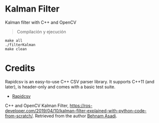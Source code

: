 # Kalman Filter
Kalman filter with C++ and OpenCV
>Compilación y ejecución
```
make all
./filterKalman
make clean
```
Credits
============
Rapidcsv is an easy-to-use C++ CSV parser library. It supports C++11 (and later), is header-only and comes with a basic test suite.
- [Rapidcsv](https://github.com/d99kris/rapidcsv)

C++ and OpenCV Kalman Filter, https://ros-developer.com/2019/04/10/kalman-filter-explained-with-python-code-from-scratch/. Retrieved from the author [Behnam Asadi](https://github.com/behnamasadi/).
